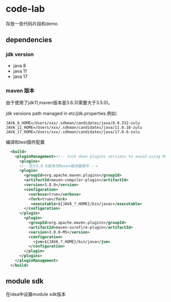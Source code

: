 # code-lab

存放一些代码片段和demo

## dependencies

### jdk version

- java 8
- java 11
- java 17

### maven 版本

由于使用了jdk11,maven版本是3.6.3(需要大于3.5.0)。

jdk versions path managed in etc/jdk.properties.例如:

```properties
JAVA_8_HOME=/Users/xxx/.sdkman/candidates/java/8.0.332-zulu
JAVA_11_HOME=/Users/xxx/.sdkman/candidates/java/11.0.18-zulu
JAVA_17_HOME=/Users/xxx/.sdkman/candidates/java/17.0.6-zulu
```

编译和test插件配置

```xml
  <build>
    <pluginManagement><!-- lock down plugins versions to avoid using Maven defaults (may be moved to parent pom) -->
      <plugins>
      <!--至少3.8.0版本的Maven编译器插件 -->
      <plugin>
        <groupId>org.apache.maven.plugins</groupId>
        <artifactId>maven-compiler-plugin</artifactId>
        <version>3.8.0</version>
        <configuration>
          <verbose>true</verbose>
          <fork>true</fork>
           <executable>${JAVA_?_HOME}/bin/javac</executable>
        </configuration>
      </plugin>
        <plugin>
          <groupId>org.apache.maven.plugins</groupId>
          <artifactId>maven-surefire-plugin</artifactId>
          <version>3.0.0-M5</version>
          <configuration>
            <jvm>${JAVA_?_HOME}/bin/java</jvm>
          </configuration>
        </plugin>
      </plugins>
    </pluginManagement>
  </build>
```

## module sdk

在idea中设置module sdk版本
